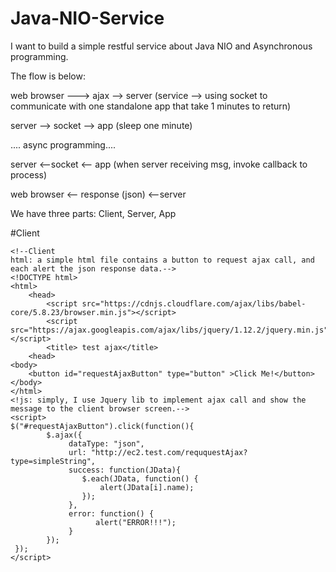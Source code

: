 # Java-NIO-Service

I want to build a simple restful service about Java NIO and Asynchronous programming.

The flow is below:

web browser ---> ajax --> server (service --> using socket to communicate with one standalone app that take 1 minutes to return)

server --> socket --> app (sleep one minute)

.... async programming....

server <--socket <-- app (when server receiving msg, invoke callback to process)

web browser <-- response (json) <--server

We have three parts: Client, Server, App
 
#Client
```
<!--Client
html: a simple html file contains a button to request ajax call, and each alert the json response data.-->
<!DOCTYPE html>
<html>
    <head>
        <script src="https://cdnjs.cloudflare.com/ajax/libs/babel-core/5.8.23/browser.min.js"></script>
        <script src="https://ajax.googleapis.com/ajax/libs/jquery/1.12.2/jquery.min.js"></script>
        <title> test ajax</title>
    <head>
<body>
    <button id="requestAjaxButton" type="button" >Click Me!</button>
</body>
</html> 
<!js: simply, I use Jquery lib to implement ajax call and show the message to the client browser screen.-->
<script>
$("#requestAjaxButton").click(function(){
        $.ajax({
             dataType: "json",
             url: "http://ec2.test.com/reququestAjax?type=simpleString",
             success: function(JData){
                $.each(JData, function() {
                    alert(JData[i].name);
                });
             },
             error: function() {
                   alert("ERROR!!!");
             }
        });
 });
</script>
```


